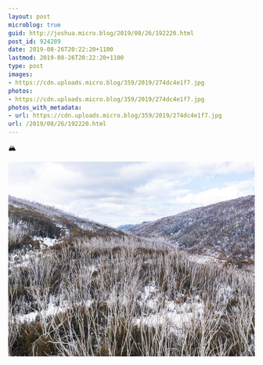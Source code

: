 ```yaml
---
layout: post
microblog: true
guid: http://joshua.micro.blog/2019/08/26/192220.html
post_id: 924289
date: 2019-08-26T20:22:20+1100
lastmod: 2019-08-26T20:22:20+1100
type: post
images:
- https://cdn.uploads.micro.blog/359/2019/274dc4e1f7.jpg
photos:
- https://cdn.uploads.micro.blog/359/2019/274dc4e1f7.jpg
photos_with_metadata:
- url: https://cdn.uploads.micro.blog/359/2019/274dc4e1f7.jpg
url: /2019/08/26/192220.html
---
```

🏔

<img src="uploads/2019/274dc4e1f7.jpg" width="600" height="398" alt="" />
